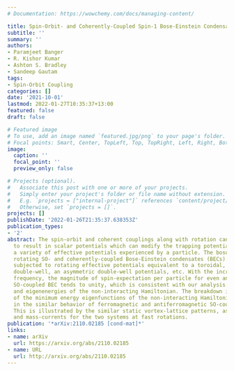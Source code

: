 ```yaml
---
# Documentation: https://wowchemy.com/docs/managing-content/

title: Spin-Orbit- and Coherently-Coupled Spin-1 Bose-Einstein Condensates under Rotation
subtitle: ''
summary: ''
authors:
- Paramjeet Banger
- R. Kishor Kumar
- Ashton S. Bradley
- Sandeep Gautam
tags:
- Spin-Orbit Coupling
categories: []
date: '2021-10-01'
lastmod: 2022-01-27T10:35:37+13:00
featured: false
draft: false

# Featured image
# To use, add an image named `featured.jpg/png` to your page's folder.
# Focal points: Smart, Center, TopLeft, Top, TopRight, Left, Right, BottomLeft, Bottom, BottomRight.
image:
  caption: ''
  focal_point: ''
  preview_only: false

# Projects (optional).
#   Associate this post with one or more of your projects.
#   Simply enter your project's folder or file name without extension.
#   E.g. `projects = ["internal-project"]` references `content/project/deep-learning/index.md`.
#   Otherwise, set `projects = []`.
projects: []
publishDate: '2022-01-26T21:35:37.638353Z'
publication_types:
- '2'
abstract: The spin-orbit and coherent couplings along with rotation can combine together
  to result in scalar potentials which can modify the trapping potential to yield
  a variety of effective potentials experienced by a particle. The bosons in these
  rotating SO- and coherently-coupled Bose-Einstein condensates (BECs) can thus be
  subjected to rotating effective potentials equivalent to a toroidal, a symmetric
  double-well, an asymmetric double-well potentials, etc. With the increase in rotation
  frequency, the magnitude of spin-expectation per particle for even an antiferromagnetic
  SO-coupled BEC tends to unity, which is consistent with our analysis of the eigenfunctions
  and eigenenergies of the non-interacting Hamiltonian. The breakdown in the degeneracy
  of the minimum energy eigenfunctions of the non-interacting Hamiltonian results
  in the similar behavior of ferromagnetic and antiferromagnetic SO-coupled BECs.
  This is illustrated by the similar static vortex-lattice patterns, associated spin-textures,
  and mass-currents for the two systems at fast rotations.
publication: '*arXiv:2110.02185 [cond-mat]*'
links:
- name: arXiv
  url: https://arxiv.org/abs/2110.02185
- name: URL
  url: http://arxiv.org/abs/2110.02185
---
```

